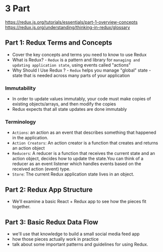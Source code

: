 # 3 Part

https://redux.js.org/tutorials/essentials/part-1-overview-concepts
https://redux.js.org/understanding/thinking-in-redux/glossary

## Part 1: Redux Terms and Concepts

-   Cover the key concepts and terms you need to know to use Redux
-   What is Redux? - `Redux` is a pattern and library for `managing and updating application state`, using events called "actions"
-   Why Should I Use Redux ? - `Redux` helps you manage "global" state - state that is needed across many parts of your application

### Immutability

-   In order to update values immutably, your code must make copies of existing objects/arrays, and then modify the copies
-   Redux expects that all state updates are done immutably

### Terminology

-   `Actions`: an action as an event that describes something that happened in the application.
-   `Action Creators`: An action creator is a function that creates and returns an action object
-   `Reducers`: A reducer is a function that receives the current state and an action object, decides how to update the state.You can think of a reducer as an event listener which handles events based on the received action (event) type.
-   `Store`: The current Redux application state lives in an object.

## Part 2: Redux App Structure

-   We'll examine a basic React + Redux app to see how the pieces fit together.

## Part 3: Basic Redux Data Flow

-   we'll use that knowledge to build a small social media feed app
-   how those pieces actually work in practice
-   talk about some important patterns and guidelines for using Redux.
